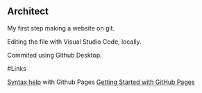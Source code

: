 ## Architect

My first step making a website on git.

Editing the file with Visual Studio Code, locally. 

Commited using Github Desktop.

#Links

[Syntax help](https://BennySkogberg.github.io/README.md) with Github Pages
[Getting Started with GitHub Pages](https://guides.github.com/features/pages/)
